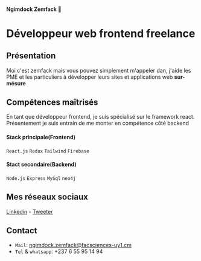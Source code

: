 #### Ngimdock Zemfack 🐻
# Développeur web frontend freelance 

## Présentation
Moi c'est zemfack mais vous pouvez simplement m'appeler dan, j'aide les PME et les particuliers à développer leurs sites et applications web
 **sur-mésure**
 
## Compétences maîtrisés
En tant que développeur frontend, je suis spécialisé sur le framework react. Présentement je suis entrain de me monter en compétence côté backend

#### Stack principale(Frontend)
`React.js` `Redux` `Tailwind` `Firebase`

#### Stact secondaire(Backend)
`Node.js` `Express` `MySql` `neo4j`

## Mes réseaux sociaux
[Linkedin](https://www.linkedin.com/in/ngimdock-zemfack/) - [Tweeter](https://github.com/ngimdock)

## Contact
- `Mail`: ngimdock.zemfack@facsciences-uy1.cm
- `Tel` & `whatsapp`: +237 6 55 95 14 94
